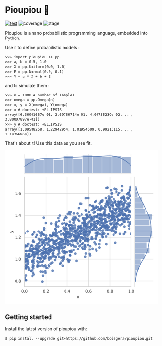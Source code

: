 Pioupiou 🐤
================================================================================

[![test](https://github.com/boisgera/pioupiou/actions/workflows/test.yml/badge.svg)](https://github.com/boisgera/pioupiou/actions/workflows/test.yml)
![coverage](https://img.shields.io/endpoint?url=https://gist.githubusercontent.com/boisgera/13615cd4d2f090624f8fa068f29d67f9/raw/test.json)
![stage](https://img.shields.io/badge/stage-pre--alpha-red) 



Pioupiou is a nano probabilistic programming language, embedded into Python.

Use it to define probabilistic models :

    >>> import pioupiou as pp
    >>> a, b = 0.5, 1.0
    >>> X = pp.Uniform(0.0, 1.0)
    >>> E = pp.Normal(0.0, 0.1)
    >>> Y = a * X + b + E

and to simulate them :

    >>> n = 1000 # number of samples
    >>> omega = pp.Omega(n)
    >>> x, y = X(omega), Y(omega)
    >>> x # doctest: +ELLIPSIS
    array([6.36961687e-01, 2.69786714e-01, 4.09735239e-02, ..., 3.80007897e-01])
    >>> y # doctest: +ELLIPSIS
    array([1.09588258, 1.22942954, 1.01954509, 0.99213115, ..., 1.14366864])

That's about it! Use this data as you see fit.

![data](https://raw.githubusercontent.com/boisgera/pioupiou/master/images/xy.svg)

Getting started
--------------------------------------------------------------------------------

Install the latest version of pioupiou with:

    $ pip install --upgrade git+https://github.com/boisgera/pioupiou.git
